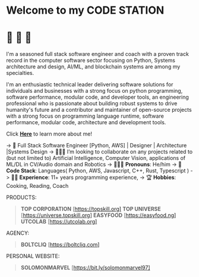 # Welcome to my **CODE STATION** 

# 🦄 🦄 🦄

I'm a seasoned full stack software engineer and coach with a proven track record in the computer software sector focusing on Python, Systems architecture and design, AI/ML, and blockchain systems are among my specialties. 

I'm an enthusiastic technical leader delivering software solutions for individuals and businesses with a strong focus on python programming, software performance, modular code, and developer tools, an engineering professional who is passionate about building robust systems to drive humanity's future and a contributor and maintainer of open-source projects with a strong focus on programming language runtime, software performance, modular code, architecture and development tools.

Click <b><a href="http://bit.ly/solomonmarvel97">Here</a></b> to learn more about me!

-> 🦄 Full Stack Software Engineer [Python, AWS] | Designer | Architecture |Systems Design
-> 👩🏽‍💻 I’m looking to collaborate on any projects related to (but not limited to) Artificial Intelligence, Computer Vision, applications of ML/DL in CV/Audio domain and Robotics
-> 👨🏾‍🦰 **Pronouns**: He/him
-> 🎉 **Code Stack**: Languages( Python, AWS, Javascript, C++, Rust, Typescript )
-> 👷🏾 **Experience**: 11+ years programming experience,
-> 🏆 **Hobbies**: Cooking, Reading, Coach


PRODUCTS:

> **TOP CORPORATION** [https://topskill.org]
> **TOP UNIVERSE** [https://universe.topskill.org]
> **EASYFOOD** [https://easyfood.ng]
> **UTCOLAB** [https://utcolab.org]

AGENCY:

> **BOLTCLIQ** [https://boltcliq.com]

PERSONAL WEBSITE:

> **SOLOMONMARVEL** [https://bit.ly/solomonmarvel97]

